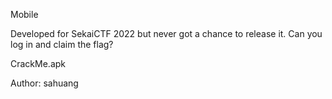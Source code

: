 Mobile

Developed for SekaiCTF 2022 but never got a chance to release it. Can you log in and claim the flag?

CrackMe.apk

Author: sahuang
